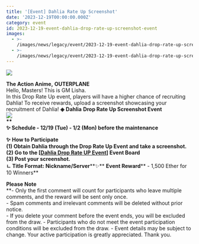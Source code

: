 ```yaml
---
title: '[Event] Dahlia Rate Up Screenshot'
date: '2023-12-19T00:00:00.000Z'
category: event
id: 2023-12-19-event-dahlia-drop-rate-up-screenshot-event
images:
  - >-
    /images/news/legacy/event/2023-12-19-event-dahlia-drop-rate-up-screenshot-event/69eaa51f765045eda51e48d7b4ee62ec.webp
  - >-
    /images/news/legacy/event/2023-12-19-event-dahlia-drop-rate-up-screenshot-event/1ee28016de364e3cbe1be3cc83c386d3_002.webp
---
```


![](/images/news/legacy/event/2023-12-19-event-dahlia-drop-rate-up-screenshot-event/69eaa51f765045eda51e48d7b4ee62ec.webp)  
  
**The Action Anime,** **OUTERPLANE**  
Hello, Masters! This is GM Lisha.  
In this Drop Rate Up event, players will have a higher chance of recruiting Dahlia! To receive rewards, upload a screenshot showcasing your recruitment of Dahlia! **◈** **Dahlia** **Drop Rate Up Screenshot Event**  
**![](/images/news/legacy/event/2023-12-19-event-dahlia-drop-rate-up-screenshot-event/1ee28016de364e3cbe1be3cc83c386d3_002.webp)  
**  
****✨** **Schedule**** \- 12/19 (Tue) - 1/2 (Mon) before the maintenance**  
  
**✨** **How to Participate**  
**(1) Obtain Dahlia through the Drop Rate Up Event and take a screenshot.  
(2) Go to the \[[Dahlia Drop Rate UP Event](https://page.onstove.com/outerplane/en/list/125834?page=1&direction=LATEST)\] Event Board  
(3) Post your screenshot.  
ㄴ Title Format: Nickname/Server****✨** **Event Reward**** \- 1,500 Ether for 10 Winners**  
  
**Please Note**  
**\- Only the first comment will count for participants who leave multiple comments, and the reward will be sent only once.  
\- Spam comments and irrelevant comments will be deleted without prior notice.  
\- If you delete your comment before the event ends, you will be excluded from the draw. - Participants who do not meet the event participation conditions will be excluded from the draw. - Event details may be subject to change. Your active participation is greatly appreciated. Thank you.

